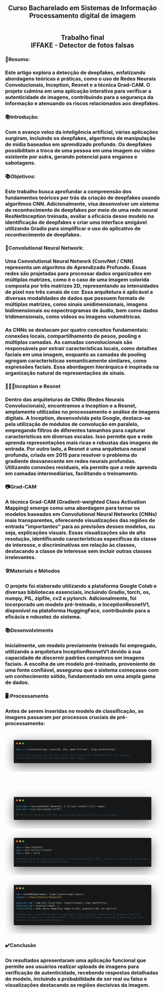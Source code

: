 <div align = "center">
<h2> Curso Bacharelado em Sistemas de Informação
<br>Processamento digital de imagem 
  
<br>Trabalho final
<br> IFFAKE - Detector de fotos falsas 
</div>


### 📄Resumo:
### Este artigo explora a detecção de deepfakes, enfatizando abordagens teóricas e práticas, como o uso de Redes Neurais Convolucionais, Inception, Resnet e a técnica Grad-CAM. O projeto culmina em uma aplicação interativa para verificar a autenticidade de imagens, contribuindo para a segurança da informação e atenuando os riscos relacionados aos deepfakes.


### 📚Introdução:
### Com o avanço veloz da inteligência artificial, várias aplicações surgiram, incluindo os deepfakes, algoritmos de manipulação de mídia baseados em aprendizado profundo. Os deepfakes possibilitam a troca de uma pessoa em uma imagem ou vídeo existente por outra, gerando potencial para enganos e sabotagens.


### 📚Objetivos:
### Este trabalho busca aprofundar a compreensão dos fundamentos teóricos por trás da criação de deepfakes usando algoritmos CNN. Adicionalmente, visa desenvolver um sistema de reconhecimento de deepfakes por meio de uma rede neural ResNetInception treinada, avaliar a eficácia desse modelo na identificação de deepfakes e criar uma interface amigável utilizando Gradio para simplificar o uso do aplicativo de reconhecimento de deepfakes.


### 🧠Convolutional Neural Network:
### Uma Convolutional Neural Network (ConvNet / CNN) representa um algoritmo de Aprendizado Profundo. Essas redes são projetadas para processar dados organizados em múltiplas matrizes, como é o caso de uma imagem colorida composta por três matrizes 2D, representando as intensidades de pixel nos três canais de cor. Essa arquitetura é aplicável a diversas modalidades de dados que possuem formato de múltiplas matrizes, como sinais unidimensionais, imagens bidimensionais ou espectrogramas de áudio, bem como dados tridimensionais, como vídeos ou imagens volumétricas.

### As CNNs se destacam por quatro conceitos fundamentais: conexões locais, compartilhamento de pesos, pooling e múltiplas camadas. As camadas convolucionais são responsáveis por extrair características locais, como detalhes faciais em uma imagem, enquanto as camadas de pooling agregam características semanticamente similares, como expressões faciais. Essa abordagem hierárquica é inspirada na organização natural de representações de sinais.


### 👩🏻‍💻Inception e Resnet
### Dentro das arquiteturas de CNNs (Redes Neurais Convolucionais), encontramos a Inception e a Resnet, amplamente utilizadas no processamento e análise de imagens digitais. A Inception, desenvolvida pela Google, destaca-se pela utilização de módulos de convolução em paralelo, empregando filtros de diferentes tamanhos para capturar características em diversas escalas. Isso permite que a rede aprenda representações mais ricas e robustas das imagens de entrada. Por outro lado, a Resnet é uma arquitetura neural profunda, criada em 2015 para resolver o problema do gradiente desvanecente em redes neurais profundas. Utilizando conexões residuais, ela permite que a rede aprenda em camadas intermediárias, facilitando o treinamento.


### 📷Grad-CAM
### A técnica Grad-CAM (Gradient-weighted Class Activation Mapping) emerge como uma abordagem para tornar os modelos baseados em Convolutional Neural Networks (CNNs) mais transparentes, oferecendo visualizações das regiões de entrada "importantes" para as previsões desses modelos, ou seja, explicações visuais. Essas visualizações são de alta resolução, identificando características específicas da classe de interesse, e discriminativas em relação às classes, destacando a classe de interesse sem incluir outras classes irrelevantes.


### 🛠Materiais e Métodos
### O projeto foi elaborado utilizando a plataforma Google Colab e diversas bibliotecas essenciais, incluindo Gradio, torch, os, numpy, PIL, zipfile, cv2 e pytorch. Adicionalmente, foi incorporado um modelo pré-treinado, o InceptionResnetV1, disponível na plataforma HuggingFace, contribuindo para a eficácia e robustez do sistema.


### 📚Desenvolvimento
### Inicialmente, um modelo previamente treinado foi empregado, utilizando a arquitetura InceptionResnetV1 devido à sua capacidade de discernir padrões complexos em imagens faciais. A escolha de um modelo pré-treinado, proveniente de uma fonte confiável, assegurou que o sistema começasse com um conhecimento sólido, fundamentado em uma ampla gama de dados.


### 🖥️:Processamento
### Antes de serem inseridas no modelo de classificação, as imagens passaram por processos cruciais de pré-processamento:



<div align = "center">
<img src="https://github.com/marizzxxxx/PDI-IFFAKE/blob/main/assets/1.png?raw=true">
</div>
<br>
<br>
<br>


<div align = "center">
<img src="https://github.com/marizzxxxx/PDI-IFFAKE/blob/main/assets/2.png?raw=true">
</div>



<div align = "center">
<img src="https://github.com/marizzxxxx/PDI-IFFAKE/blob/main/assets/3.png?raw=true">
</div>



<div align = "center">
<img src="https://github.com/marizzxxxx/PDI-IFFAKE/blob/main/assets/4.png?raw=true">
</div>



### ✔️Conclusão
### Os resultados apresentaram uma aplicação funcional que permite aos usuários realizar uploads de imagens para verificação de autenticidade, recebendo respostas detalhadas do modelo, incluindo a probabilidade de ser real ou falso e visualizações destacando as regiões decisivas da imagem.
